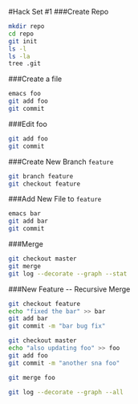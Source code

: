 #Hack Set #1
###Create Repo
```bash
mkdir repo
cd repo
git init
ls -l
ls -la
tree .git
```

###Create a file
```bash
emacs foo
git add foo
git commit
```

###Edit foo
```bash
git add foo
git commit
```

###Create New Branch `feature`
```bash
git branch feature
git checkout feature
```

###Add New File to `feature`
```bash
emacs bar
git add bar
git commit
```

###Merge
```bash
git checkout master
git merge
git log --decorate --graph --stat
```

###New Feature -- Recursive Merge
```bash
git checkout feature
echo "fixed the bar" >> bar
git add bar
git commit -m "bar bug fix"

git checkout master
echo "also updating foo" >> foo
git add foo
git commit -m "another sna foo"

git merge foo

git log --decorate --graph --all
```

